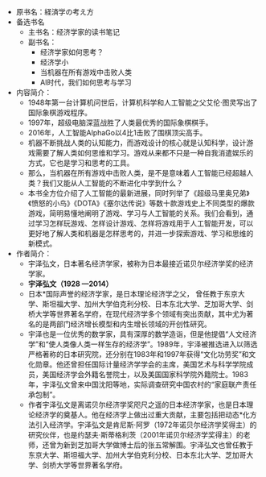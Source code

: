 - 原书名：経済学の考え方
- 备选书名
    - 主书名：经济学家的读书笔记
    - 副书名：
        - 经济学家如何思考？
        - 经济学小
        - 当机器在所有游戏中击败人类
        - AI时代，我们如何思考与学习
- 内容简介：
    - 1948年第一台计算机问世后，计算机科学和人工智能之父艾伦·图灵写出了国际象棋游戏程序。
    - 1997年，超级电脑深蓝战胜了人类最优秀的国际象棋棋手。
    - 2016年，人工智能AlphaGo以4比1击败了围棋顶尖高手。
    - 机器不断挑战人类的认知能力，而游戏设计的核心就是认知科学，设计游戏需要了解人类如何思维和学习。游戏从来都不只是一种自我消遣娱乐的方式，它也是学习和思考的工具。
    - 那么，当机器在所有游戏中击败人类，是不是意味着人工智能已经超越人类？我们又能从人工智能的不断进化中学到什么？
    - 本书全方位介绍了人工智能的最新进展，同时列举了《超级马里奥兄弟》《愤怒的小鸟》《DOTA》《塞尔达传说》等数十款游戏史上不同类型的爆款游戏，简明易懂地阐明了游戏、学习与人工智能的关系。我们会看到，通过学习怎样玩游戏、怎样设计游戏、怎样将游戏用于人工智能开发，可以更好地了解人类和机器是怎样思考的，并进一步探索游戏、学习和思维的新模式。
- 作者简介：
    - 宇泽弘文，日本著名经济学家，被称为日本最接近诺贝尔经济学奖的经济学家。
    - **宇泽弘文（1928 —2014）**
    - 日本*国际声誉的经济学家，是日本理论经济学之父， 曾任教于东京大学、斯坦福大学、加州大学伯克利分校、日本东北大学、芝加哥大学、剑桥大学等世界著名学府，在现代经济学多个领域有突出贡献，其中尤为著名的是两部门经济增长模型和内生增长领域的开创性研究。
    - 宇泽也是一位优秀的数学家，具有深厚的数学造诣，但是他提倡“人文经济学”和“使人类像人类一样生存的经济学”。1989年，宇泽被推选进入以筛选严格著称的日本研究院，还分别在1983年和1997年获得“文化功劳奖”和文化勋章。他还曾担任国际计量经济学学会的主席，美国艺术与科学学院成员，美国经济学会外籍名誉院士，以及美国国家科学院外籍院士。1983年，宇泽弘文曾来中国沈阳等地，实际调查研究中国农村的“家庭联产责任承包制”。
    - 作者宇泽弘文是离诺贝尔经济学奖咫尺之遥的日本经济学家，也是日本理论经济学的奠基人。他在经济学上做出过重大贡献，主要包括把动态*化方法引入经济学。宇泽弘文是肯尼斯·阿罗（1972年诺贝尔经济学奖得主）的研究伙伴，也是约瑟夫·斯蒂格利茨（2001年诺贝尔经济学奖得主）的老师，还曾为新到芝加哥大学做博士后的张五常解围。宇泽弘文也曾任教于东京大学、斯坦福大学、加州大学伯克利分校、日本东北大学、芝加哥大学、剑桥大学等世界著名学府。
